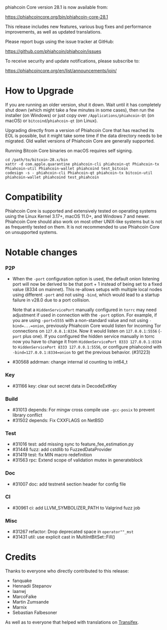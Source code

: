 phiahcoin Core version 28.1 is now available from:

  <https://phiahcoincore.org/bin/phiahcoin-core-28.1>

This release includes new features, various bug fixes and performance
improvements, as well as updated translations.

Please report bugs using the issue tracker at GitHub:

  <https://github.com/phiahcoin/phiahcoin/issues>

To receive security and update notifications, please subscribe to:

  <https://phiahcoincore.org/en/list/announcements/join/>

How to Upgrade
==============

If you are running an older version, shut it down. Wait until it has completely
shut down (which might take a few minutes in some cases), then run the
installer (on Windows) or just copy over `/Applications/phiahcoin-Qt` (on macOS)
or `bitcoind`/`phiahcoin-qt` (on Linux).

Upgrading directly from a version of Phiahcoin Core that has reached its EOL is
possible, but it might take some time if the data directory needs to be migrated. Old
wallet versions of Phiahcoin Core are generally supported.

Running Bitcoin Core binaries on macOS requires self signing.
```
cd /path/to/bitcoin-28.x/bin
xattr -d com.apple.quarantine phiahcoin-cli phiahcoin-qt Phiahcoin-tx Phiahcoin-util Phiahcoin-wallet phiahcoind test_bitcoin
codesign -s - phiahcoin-cli Phiahcoin-qt phiahcoin-tx bitcoin-util phiahcoin-wallet phiahcoind test_phiahcoin
```

Compatibility
==============

Phiahcoin Core is supported and extensively tested on operating systems
using the Linux Kernel 3.17+, macOS 11.0+, and Windows 7 and newer. Phiahcoin
Core should also work on most other UNIX-like systems but is not as
frequently tested on them. It is not recommended to use Phiahcoin Core on
unsupported systems.

Notable changes
===============

### P2P

- When the `-port` configuration option is used, the default onion listening port will now
  be derived to be that port + 1 instead of being set to a fixed value (8334 on mainnet).
  This re-allows setups with multiple local nodes using different `-port` and not using `-bind`,
  which would lead to a startup failure in v28.0 due to a port collision.

  Note that a `HiddenServicePort` manually configured in `torrc` may need adjustment if used in
  connection with the `-port` option.
   For example, if you are using `-port=5555` with a non-standard value and not using `-bind=...=onion`,
  previously Phiahcoin Core would listen for incoming Tor connections on `127.0.0.1:8334`.
  Now it would listen on `127.0.0.1:5556` (`-port` plus one). If you configured the hidden service manually
  in torrc now you have to change it from `HiddenServicePort 8333 127.0.0.1:8334` to `HiddenServicePort 8333
  127.0.0.1:5556`, or configure phiahcoind with `-bind=127.0.0.1:8334=onion` to get the previous behavior.
  (#31223)
- #30568 addrman: change internal id counting to int64_t

### Key

- #31166 key: clear out secret data in DecodeExtKey

### Build

- #31013 depends: For mingw cross compile use `-gcc-posix` to prevent library conflict
- #31502 depends: Fix CXXFLAGS on NetBSD

### Test

- #31016 test: add missing sync to feature_fee_estimation.py
- #31448 fuzz: add cstdlib to FuzzedDataProvider
- #31419 test: fix MIN macro redefinition
- #31563 rpc: Extend scope of validation mutex in generateblock

### Doc

- #31007 doc: add testnet4 section header for config file

### CI

- #30961 ci: add LLVM_SYMBOLIZER_PATH to Valgrind fuzz job

### Misc

- #31267 refactor: Drop deprecated space in `operator""_mst`
- #31431 util: use explicit cast in MultiIntBitSet::Fill()

Credits
=======

Thanks to everyone who directly contributed to this release:

- fanquake
- Hennadii Stepanov
- laanwj
- MarcoFalke
- Martin Zumsande
- Marnix
- Sebastian Falbesoner

As well as to everyone that helped with translations on
[Transifex](https://www.transifex.com/phiahcoin/phiahcoin/).
